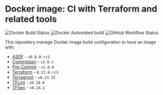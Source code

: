 # Docker image: CI with Terraform and related tools

![Docker Build Status](https://img.shields.io/docker/cloud/build/infopen/ci-infra-terraform)
![Docker Automated build](https://img.shields.io/docker/cloud/automated/infopen/ci-infra-terraform)
![GitHub Workflow Status](https://img.shields.io/github/workflow/status/infopen/docker-ci-infra-terraform/CI)

This repository manage Docker image build configuration to have an image with:

* [ASDF](https://github.com/asdf-vm/asdf) - `v0.8.0-rc1`
* [Commitizen](https://github.com/commitizen-tools/commitizen) - `v2.0.1`
* [Pre-Commit](https://github.com/pre-commit/pre-commit) - `v2.6.0`
* [Terraform](https://www.terraform.io/) - `0.13.0-rc1`
* [Terragrunt](https://github.com/gruntwork-io/terragrunt) - `v0.23.32`
* [TFLint](https://github.com/terraform-linters/tflint) - `v0.18.0`
* [TFSec](https://github.com/liamg/tfsec) - `v0.24.1`
